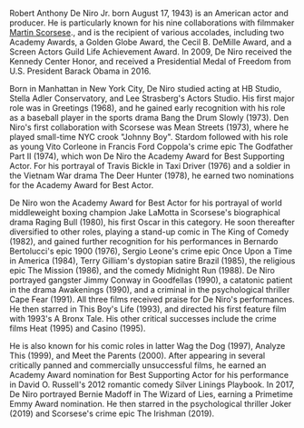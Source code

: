 Robert Anthony De Niro Jr. born August 17, 1943) is an American actor and producer. He is particularly known for his nine collaborations with filmmaker [Martin Scorsese](https://vishvakosh.herokuapp.com/vishvakosh/Martin%20Scorsese)., and is the recipient of various accolades, including two Academy Awards, a Golden Globe Award, the Cecil B. DeMille Award, and a Screen Actors Guild Life Achievement Award. In 2009, De Niro received the Kennedy Center Honor, and received a Presidential Medal of Freedom from U.S. President Barack Obama in 2016.Born in Manhattan in New York City, De Niro studied acting at HB Studio, Stella Adler Conservatory, and Lee Strasberg's Actors Studio. His first major role was in Greetings (1968), and he gained early recognition with his role as a baseball player in the sports drama Bang the Drum Slowly (1973). Den Niro's first collaboration with Scorsese was Mean Streets (1973), where he played small-time NYC crook "Johnny Boy". Stardom followed with his role as young Vito Corleone in Francis Ford Coppola's crime epic The Godfather Part II (1974), which won De Niro the Academy Award for Best Supporting Actor. For his portrayal of Travis Bickle in Taxi Driver (1976) and a soldier in the Vietnam War drama The Deer Hunter (1978), he earned two nominations for the Academy Award for Best Actor.De Niro won the Academy Award for Best Actor for his portrayal of world middleweight boxing champion Jake LaMotta in Scorsese's biographical drama Raging Bull (1980), his first Oscar in this category. He soon thereafter diversified to other roles, playing a stand-up comic in The King of Comedy (1982), and gained further recognition for his performances in Bernardo Bertolucci's epic 1900 (1976), Sergio Leone's crime epic Once Upon a Time in America (1984), Terry Gilliam's dystopian satire Brazil (1985), the religious epic The Mission (1986), and the comedy Midnight Run (1988). De Niro portrayed gangster Jimmy Conway in Goodfellas (1990), a catatonic patient in the drama Awakenings (1990), and a criminal in the psychological thriller Cape Fear (1991). All three films received praise for De Niro's performances. He then starred in This Boy's Life (1993), and directed his first feature film with 1993's A Bronx Tale. His other critical successes include the crime films Heat (1995) and Casino (1995).He is also known for his comic roles in latter Wag the Dog (1997), Analyze This (1999), and Meet the Parents (2000). After appearing in several critically panned and commercially unsuccessful films, he earned an Academy Award nomination for Best Supporting Actor for his performance in David O. Russell's 2012 romantic comedy Silver Linings Playbook. In 2017, De Niro portrayed Bernie Madoff in The Wizard of Lies, earning a Primetime Emmy Award nomination. He then starred in the psychological thriller Joker (2019) and Scorsese's crime epic The Irishman (2019).